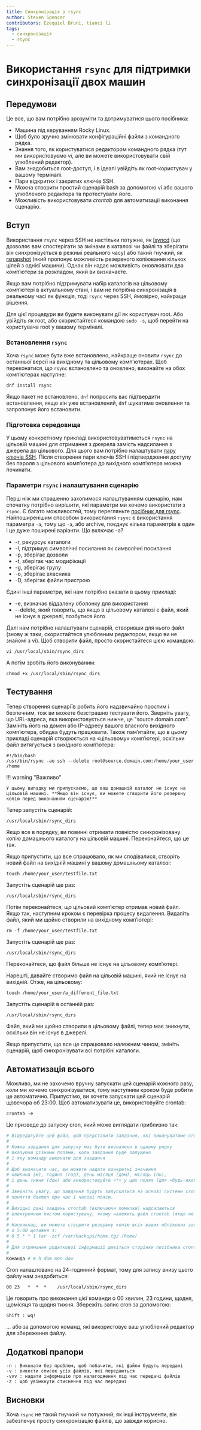 ```yaml
---
title: Синхронізація з rsync
author: Steven Spencer
contributors: Ezequiel Bruni, tianci li
tags:
  - синхронізація
  - rsync
---
```


# Використання `rsync` для підтримки синхронізації двох машин

## Передумови

Це все, що вам потрібно зрозуміти та дотримуватися цього посібника:

* Машина під керуванням Rocky Linux.
* Щоб було зручно змінювати конфігураційні файли з командного рядка.
* Знання того, як користуватися редактором командного рядка (тут ми використовуємо _vi_, але ви можете використовувати свій улюблений редактор).
* Вам знадобиться root-доступ, і в ідеалі увійдіть як root-користувач у вашому терміналі.
* Пари відкритих і закритих ключів SSH.
* Можна створити простий сценарій bash за допомогою vi або вашого улюбленого редактора та протестувати його.
* Можливість використовувати _crontab_ для автоматизації виконання сценарію.

## Вступ

Використання `rsync` через SSH не настільки потужне, як [lsyncd](../backup/mirroring_lsyncd.md) (що дозволяє вам спостерігати за змінами в каталозі чи файлі та зберігати він синхронізується в режимі реального часу) або такий гнучкий, як [rsnapshot](../backup/rsnapshot_backup.md) (який пропонує можливість резервного копіювання кількох цілей з однієї машини). Однак він надає можливість оновлювати два комп’ютери за розкладом, який ви визначаєте.

Якщо вам потрібно підтримувати набір каталогів на цільовому комп’ютері в актуальному стані, і вам не потрібна синхронізація в реальному часі як функція, тоді `rsync` через SSH, ймовірно, найкраще рішення.

Для цієї процедури ви будете виконувати дії як користувач root. Або увійдіть як root, або скористайтеся командою `sudo -s`, щоб перейти на користувача root у вашому терміналі.

### Встановлення `rsync`

Хоча `rsync` може бути вже встановлено, найкраще оновити `rsync` до останньої версії на вихідному та цільовому комп’ютерах. Щоб переконатися, що `rsync` встановлено та оновлено, виконайте на обох комп’ютерах наступне:

`dnf install rsync`

Якщо пакет не встановлено, `dnf` попросить вас підтвердити встановлення, якщо він уже встановлений, `dnf` шукатиме оновлення та запропонує його встановити.

### Підготовка середовища

У цьому конкретному прикладі використовуватиметься `rsync` на цільовій машині для отримання з джерела замість надсилання з джерела до цільового. Для цього вам потрібно налаштувати [пару ключів SSH](../security/ssh_public_private_keys.md). Після створення пари ключів SSH і підтвердження доступу без пароля з цільового комп’ютера до вихідного комп’ютера можна починати.

### Параметри `rsync` і налаштування сценарію

Перш ніж ми страшенно захопимося налаштуванням сценарію, нам спочатку потрібно вирішити, які параметри ми хочемо використати з `rsync`. Є багато можливостей, тому перегляньте [посібник для rsync](https://linux.die.net/man/1/rsync). Найпоширенішим способом використання `rsync` є використання параметра `-a`, тому що `-a`, або archive, поєднує кілька параметрів в один і це дуже поширені варіанти. Що включає -a?

* -r, рекурсує каталоги
* -l, підтримує символічні посилання як символічні посилання
* -p, зберігає дозволи
* -t, зберігає час модифікації
* -g, зберігає групу
* -о, зберігає власника
* -D, зберігає файли пристрою

Єдині інші параметри, які нам потрібно вказати в цьому прикладі:

* -e, визначає віддалену оболонку для використання
* --delete, який говорить, що якщо в цільовому каталозі є файл, який не існує в джерелі, позбутися його

Далі нам потрібно налаштувати сценарій, створивши для нього файл (знову ж таки, скористайтеся улюбленим редактором, якщо ви не знайомі з vi). Щоб створити файл, просто скористайтеся цією командою:

`vi /usr/local/sbin/rsync_dirs`

А потім зробіть його виконуваним:

`chmod +x /usr/local/sbin/rsync_dirs`

## Тестування

Тепер створення сценаріїв робить його надзвичайно простим і безпечним, тож ви можете безстрашно тестувати його. Зверніть увагу, що URL-адреса, яка використовується нижче, це "source.domain.com". Замініть його на домен або IP-адресу вашого власного вихідного комп’ютера, обидва будуть працювати. Також пам’ятайте, що в цьому прикладі сценарій створюється на «цільовому» комп’ютері, оскільки файл витягується з вихідного комп’ютера:

```
#!/bin/bash
/usr/bin/rsync -ae ssh --delete root@source.domain.com:/home/your_user /home
```

!!! warning "Важливо"

    У цьому випадку ми припускаємо, що ваш домашній каталог не існує на цільовій машині. **Якщо він існує, ви можете створити його резервну копію перед виконанням сценарію!**

Тепер запустіть сценарій:

`/usr/local/sbin/rsync_dirs`

Якщо все в порядку, ви повинні отримати повністю синхронізовану копію домашнього каталогу на цільовій машині. Переконайтеся, що це так.

Якщо припустити, що все спрацювало, як ми сподівалися, створіть новий файл на вихідній машині у вашому домашньому каталозі:

`touch /home/your_user/testfile.txt`

Запустіть сценарій ще раз:

`/usr/local/sbin/rsync_dirs`

Потім переконайтеся, що цільовий комп’ютер отримав новий файл. Якщо так, наступним кроком є перевірка процесу видалення. Видаліть файл, який ми щойно створили на вихідному комп’ютері:

`rm -f /home/your_user/testfile.txt`

Запустіть сценарій ще раз:

`/usr/local/sbin/rsync_dirs`

Переконайтеся, що файл більше не існує на цільовому комп’ютері.

Нарешті, давайте створимо файл на цільовій машині, який не існує на вихідній. Отже, на цільовому:

`touch /home/your_user/a_different_file.txt`

Запустіть сценарій в останній раз:

`/usr/local/sbin/rsync_dirs`

Файл, який ми щойно створили в цільовому файлі, тепер має зникнути, оскільки він не існує в джерелі.

Якщо припустити, що все це спрацювало належним чином, змініть сценарій, щоб синхронізувати всі потрібні каталоги.

## Автоматизація всього

Можливо, ми не захочемо вручну запускати цей сценарій кожного разу, коли ми хочемо синхронізуватися, тому наступним кроком буде робити це автоматично. Припустімо, ви хочете запускати цей сценарій щовечора об 23:00. Щоб автоматизувати це, використовуйте crontab:

`crontab -e`

Це призведе до запуску cron, який може виглядати приблизно так:

```bash
# Відредагуйте цей файл, щоб представити завдання, які виконуватиме cron.
#
# Кожне завдання для запуску має бути визначено в одному рядку
# вказуючи різними полями, коли завдання буде запущено
# і яку команду виконати для завдання
#
# Щоб визначити час, ви можете надати конкретні значення
# хвилина (м), година (год), день місяця (дом), місяць (пн),
# і день тижня (dow) або використовуйте «*» у цих полях (для «будь-якого»).
#
# Зверніть увагу, що завдання будуть запускатися на основі системи cron
# поняття daemon про час і часові пояси.
#
# Вихідні дані завдань crontab (включаючи помилки) надсилаються
# електронним листом користувачу, якому належить файл crontab (якщо не перенаправлено).
#
# Наприклад, ви можете створити резервну копію всіх ваших облікових записів користувачів
# о 5:00 щотижня з:
# 0 5 * * 1 tar -zcf /var/backups/home.tgz /home/
#
# Для отримання додаткової інформації дивіться сторінки посібника crontab(5) і cron(8)
#
Команда # m h dom mon dow
```
Cron налаштовано на 24-годинний формат, тому для запису внизу цього файлу нам знадобиться:

`00 23   *  *  *    /usr/local/sbin/rsync_dirs`

Це говорить про виконання цієї команди о 00 хвилин, 23 години, щодня, щомісяця та щодня тижня. Збережіть запис cron за допомогою:

`Shift : wq!`

... або за допомогою команд, які використовує ваш улюблений редактор для збереження файлу.

## Додаткові прапори
```
-n : Виконати без проблем, щоб побачити, які файли будуть передані
-v : вивести список усіх файлів, які передаються
-vvv : надати інформацію про налагодження під час передачі файлів
-z : щоб увімкнути стиснення під час передачі 
```


## Висновки

Хоча `rsync` не такий гнучкий чи потужний, як інші інструменти, він забезпечує просту синхронізацію файлів, що завжди корисно.
